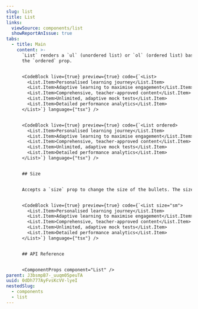 ```yaml
---
slug: list
title: List
links:
  viewSource: components/list
  showReportAnIssue: true
tabs:
  - title: Main
    content: >-
      `List` renders a `ul` (unordered list) or `ol` (ordered list) based on
      the `ordered` prop. 


      <CodeBlock live={true} preview={true} code={`<List>
        <List.Item>Personalised learning journey</List.Item>
        <List.Item>Adaptive learning to maximise engagement</List.Item>
        <List.Item>Comprehensive, teacher-approved content</List.Item>
        <List.Item>Unlimited, adaptive mock tests</List.Item>
        <List.Item>Detailed performance analytics</List.Item>
      </List>`} language={"tsx"} />


      <CodeBlock live={true} preview={true} code={`<List ordered>
        <List.Item>Personalised learning journey</List.Item>
        <List.Item>Adaptive learning to maximise engagement</List.Item>
        <List.Item>Comprehensive, teacher-approved content</List.Item>
        <List.Item>Unlimited, adaptive mock tests</List.Item>
        <List.Item>Detailed performance analytics</List.Item>
      </List>`} language={"tsx"} />


      ## Size


      Accepts a `size` prop to change the size of the bullets. The size prop only works with unordered lists.


      <CodeBlock live={true} preview={true} code={`<List size="sm">
        <List.Item>Personalised learning journey</List.Item>
        <List.Item>Adaptive learning to maximise engagement</List.Item>
        <List.Item>Comprehensive, teacher-approved content</List.Item>
        <List.Item>Unlimited, adaptive mock tests</List.Item>
        <List.Item>Detailed performance analytics</List.Item>
      </List>`} language={"tsx"} />


      ## API Reference


      <ComponentProps component="List" />
parent: J3bsmpB7-_uuqm05peuTA
uuid: 0dDh777AyFvsKcVV-lyeI
nestedSlug:
  - components
  - list
---
```

